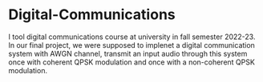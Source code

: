 # Digital-Communications

I tool digital communications course at university in fall semester 2022-23. 
In our final project, we were supposed to implenet a digital communication system with AWGN channel, transmit an input audio through this system once with coherent QPSK modulation and once with a non-coherent QPSK modulation. 
